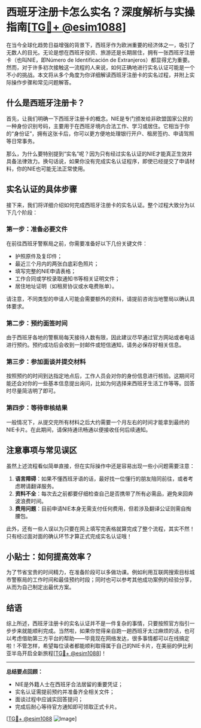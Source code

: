 # 西班牙注册卡怎么实名？深度解析与实操指南[[TG💪+ @esim1088](https://t.me/s/esim1088)]

在当今全球化趋势日益增强的背景下，西班牙作为欧洲重要的经济体之一，吸引了无数人的目光。无论是想在西班牙投资、旅游还是长期居住，拥有一张西班牙注册卡（也叫NIE，即Número de Identificación de Extranjeros）都显得尤为重要。然而，对于许多初次接触这一流程的人来说，如何正确地进行实名认证可能是一个不小的挑战。本文将从多个角度为你详细解读西班牙注册卡的实名过程，并附上实际操作步骤和常见问题解答。

## 什么是西班牙注册卡？

首先，让我们明确一下西班牙注册卡的概念。NIE是专门颁发给非欧盟国家公民的一种身份识别号码，主要用于在西班牙境内合法工作、学习或居住。它相当于你的“身份证”，拥有这张卡后，你可以更方便地处理银行开户、租房签约、申请驾照等日常事务。

那么，为什么要特别提到“实名”呢？因为只有经过实名认证的NIE才能真正生效并具备法律效力。换句话说，如果你没有完成实名认证程序，即使已经提交了申请材料，你的NIE也可能无法正常使用。

## 实名认证的具体步骤

接下来，我们将详细介绍如何完成西班牙注册卡的实名认证。整个过程大致分为以下几个阶段：

### 第一步：准备必要文件

在前往西班牙警察局之前，你需要准备好以下几份关键文件：
- 护照原件及复印件；
- 最近三个月内的两张白底彩色照片；
- 填写完整的NIE申请表格；
- 工作合同或学校录取通知书等相关证明文件；
- 居住地址证明（如租房协议或水电费账单）。

请注意，不同类型的申请人可能会需要额外的资料，请提前咨询当地警局以确认具体要求。

### 第二步：预约面签时间

由于西班牙各地的警察局每天接待人数有限，因此建议尽早通过官方网站或者电话进行预约。预约成功后会收到一封邮件或短信通知，请务必保存好相关信息。

### 第三步：参加面谈并提交材料

按照预约的时间到达指定地点后，工作人员会对你的身份信息进行核验。这期间可能还会对你的一些基本信息提出询问，比如为何选择来西班牙生活工作等等。回答时尽量简洁明了即可。

### 第四步：等待审核结果

一般情况下，从提交完所有材料之后大约需要一个月左右的时间才能拿到最终的NIE卡片。在此期间，请保持通讯畅通以便接收任何后续通知。

## 注意事项与常见误区

虽然上述流程看似简单直接，但在实际操作中还是容易出现一些小问题需要注意：

1. **语言障碍**：如果不懂西班牙语的话，最好找一位懂行的朋友陪同前往，或者考虑聘请翻译服务。
2. **资料不全**：每次去之前都要仔细检查自己是否携带了所有必需品，避免来回奔波浪费时间。
3. **费用问题**：目前申请NIE本身无需支付任何费用，但若涉及翻译公证则需自掏腰包。

此外，还有一些人误以为只要在网上填写完表格就算完成了整个流程，其实不然！只有经过面对面的确认环节才算正式完成实名认证哦！

## 小贴士：如何提高效率？

为了节省宝贵的时间精力，在准备阶段可以多做功课。例如利用互联网搜索目标城市警察局的工作时间和最佳预约时段；同时也可以参考其他成功案例的经验分享，从而为自己制定出最优方案。

## 结语

综上所述，西班牙注册卡的实名认证并不是一件复杂的事情，只要按照官方指引一步步来就能顺利完成。当然啦，如果你觉得亲自跑一趟西班牙太过麻烦的话，也可以考虑借助第三方平台的帮助——毕竟现在网络发达，很多事情都可以在线搞定啦！不管怎样，希望每位读者都能顺利取得属于自己的NIE卡片，在美丽的伊比利亚半岛开启全新旅程[[TG💪+ @esim1088](https://t.me/s/esim1088)]！

---

**总结要点回顾：**
- NIE是外籍人士在西班牙合法居留的重要凭证；
- 实名认证需提前预约并准备齐全相关文件；
- 面谈过程中应诚实回答提问；
- 完成后耐心等待官方通知即可领取正式卡片。

[[TG💪+ @esim1088](https://t.me/s/esim1088) ![Image](https://i.postimg.cc/4NQfJmqS/Snipaste-2025-05-13-00-14-12.png)]